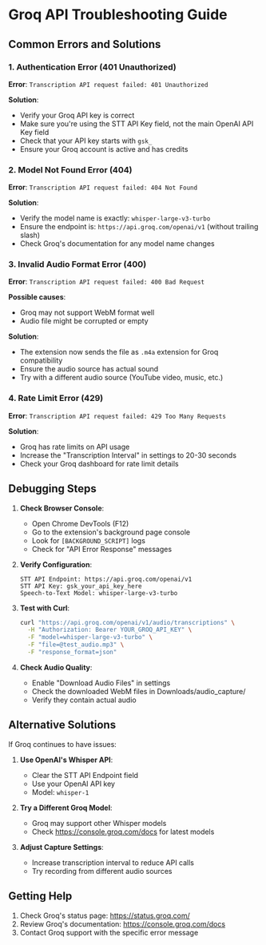 # Groq API Troubleshooting Guide

## Common Errors and Solutions

### 1. Authentication Error (401 Unauthorized)
**Error**: `Transcription API request failed: 401 Unauthorized`

**Solution**:
- Verify your Groq API key is correct
- Make sure you're using the STT API Key field, not the main OpenAI API Key field
- Check that your API key starts with `gsk_`
- Ensure your Groq account is active and has credits

### 2. Model Not Found Error (404)
**Error**: `Transcription API request failed: 404 Not Found`

**Solution**:
- Verify the model name is exactly: `whisper-large-v3-turbo`
- Ensure the endpoint is: `https://api.groq.com/openai/v1` (without trailing slash)
- Check Groq's documentation for any model name changes

### 3. Invalid Audio Format Error (400)
**Error**: `Transcription API request failed: 400 Bad Request`

**Possible causes**:
- Groq may not support WebM format well
- Audio file might be corrupted or empty

**Solution**:
- The extension now sends the file as `.m4a` extension for Groq compatibility
- Ensure the audio source has actual sound
- Try with a different audio source (YouTube video, music, etc.)

### 4. Rate Limit Error (429)
**Error**: `Transcription API request failed: 429 Too Many Requests`

**Solution**:
- Groq has rate limits on API usage
- Increase the "Transcription Interval" in settings to 20-30 seconds
- Check your Groq dashboard for rate limit details

## Debugging Steps

1. **Check Browser Console**:
   - Open Chrome DevTools (F12)
   - Go to the extension's background page console
   - Look for `[BACKGROUND_SCRIPT]` logs
   - Check for "API Error Response" messages

2. **Verify Configuration**:
   ```
   STT API Endpoint: https://api.groq.com/openai/v1
   STT API Key: gsk_your_api_key_here
   Speech-to-Text Model: whisper-large-v3-turbo
   ```

3. **Test with Curl**:
   ```bash
   curl "https://api.groq.com/openai/v1/audio/transcriptions" \
     -H "Authorization: Bearer YOUR_GROQ_API_KEY" \
     -F "model=whisper-large-v3-turbo" \
     -F "file=@test_audio.mp3" \
     -F "response_format=json"
   ```

4. **Check Audio Quality**:
   - Enable "Download Audio Files" in settings
   - Check the downloaded WebM files in Downloads/audio_capture/
   - Verify they contain actual audio

## Alternative Solutions

If Groq continues to have issues:

1. **Use OpenAI's Whisper API**:
   - Clear the STT API Endpoint field
   - Use your OpenAI API key
   - Model: `whisper-1`

2. **Try a Different Groq Model**:
   - Groq may support other Whisper models
   - Check https://console.groq.com/docs for latest models

3. **Adjust Capture Settings**:
   - Increase transcription interval to reduce API calls
   - Try recording from different audio sources

## Getting Help

1. Check Groq's status page: https://status.groq.com/
2. Review Groq's documentation: https://console.groq.com/docs
3. Contact Groq support with the specific error message